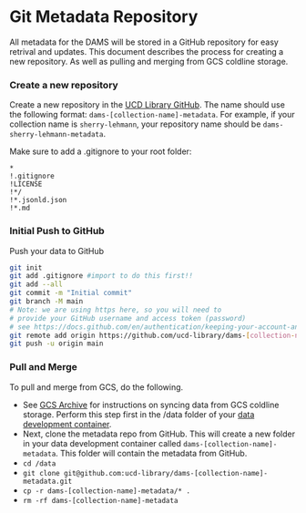 # Git Metadata Repository

All metadata for the DAMS will be stored in a GitHub repository for easy retrival and updates.  This document describes the process for creating a new repository.  As well as pulling and merging from GCS coldline storage.

### Create a new repository

Create a new repository in the [UCD Library GitHub](https://github.com/ucd-lib).  The name should use the following format: `dams-[collection-name]-metadata`.  For example, if your collection name is `sherry-lehmann`, your repository name should be `dams-sherry-lehmann-metadata`.

Make sure to add a .gitignore to your root folder:

```.gitignore
*
!.gitignore
!LICENSE
!*/
!*.jsonld.json
!*.md
```

### Initial Push to GitHub

Push your data to GitHub

```bash
git init
git add .gitignore #import to do this first!!
git add --all
git commit -m "Initial commit"
git branch -M main
# Note: we are using https here, so you will need to 
# provide your GitHub username and access token (password)
# see https://docs.github.com/en/authentication/keeping-your-account-and-data-secure/managing-your-personal-access-tokens#creating-a-fine-grained-personal-access-token
git remote add origin https://github.com/ucd-library/dams-[collection-name]-metadata
git push -u origin main
```

### Pull and Merge

To pull and merge from GCS, do the following.

 - See [GCS Archive](gcs-archive.md) for instructions on syncing data from GCS coldline storage.  Perform this step first in the /data folder of your [data development container](data-dev-container.md).
 - Next, clone the metadata repo from GitHub.  This will create a new folder in your data development container called `dams-[collection-name]-metadata`.  This folder will contain the metadata from GitHub.
  - `cd /data`
  - `git clone git@github.com:ucd-library/dams-[collection-name]-metadata.git`
  - `cp -r dams-[collection-name]-metadata/* .`
  - `rm -rf dams-[collection-name]-metadata`
